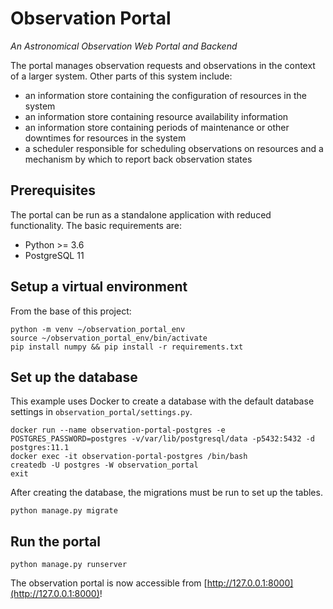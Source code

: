 # Observation Portal

_An Astronomical Observation Web Portal and Backend_

The portal manages observation requests and observations in the context of a larger system. Other parts of this system include:
- an information store containing the configuration of resources in the system
- an information store containing resource availability information
- an information store containing periods of maintenance or other downtimes for resources in the system
- a scheduler responsible for scheduling observations on resources and a mechanism by which to report back observation states

## Prerequisites
The portal can be run as a standalone application with reduced functionality. The basic requirements are:

* Python >= 3.6
* PostgreSQL 11

## Setup a virtual environment
From the base of this project:

```
python -m venv ~/observation_portal_env
source ~/observation_portal_env/bin/activate
pip install numpy && pip install -r requirements.txt
```

## Set up the database
This example uses Docker to create a database with the default database settings in `observation_portal/settings.py`.

```
docker run --name observation-portal-postgres -e POSTGRES_PASSWORD=postgres -v/var/lib/postgresql/data -p5432:5432 -d postgres:11.1
docker exec -it observation-portal-postgres /bin/bash
createdb -U postgres -W observation_portal
exit
```

After creating the database, the migrations must be run to set up the tables.

```
python manage.py migrate
```

## Run the portal

```
python manage.py runserver
```

The observation portal is now accessible from [http://127.0.0.1:8000](http://127.0.0.1:8000)!
